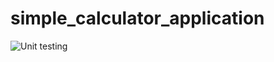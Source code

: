 #  simple_calculator_application
![Unit testing](https://github.com/Thanu-kv/105174-simplecalculatorapplication/workflows/Unit%20testing/badge.svg)
